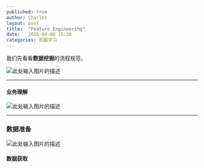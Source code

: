 ```yaml
---
published: true
author: Charles
layout: post
title:  "Feature Engineering"
date:   2016-04-06 15:30
categories: 机器学习
---
```


我们先看看**数据挖掘**的流程规范，

![此处输入图片的描述][1]


----------


#### 业务理解
![此处输入图片的描述][2]

----------

### 数据准备
![此处输入图片的描述][3]

#### 数据获取


  [1]: http://7xjbdi.com1.z0.glb.clouddn.com/crisp.png?imageView2/2/w/350
  [2]: http://7xjbdi.com1.z0.glb.clouddn.com/%E4%B8%9A%E5%8A%A1%E7%90%86%E8%A7%A3.png
  [3]: http://7xjbdi.com1.z0.glb.clouddn.com/Data%20Preparation1.png?imageView2/2/w/400